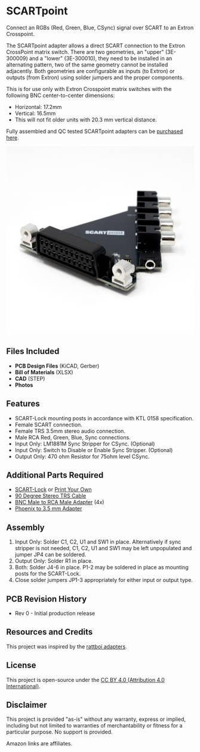 # SCARTpoint
Connect an RGBs (Red, Green, Blue, CSync) signal over SCART to an Extron Crosspoint. 

The SCARTpoint adapter allows a direct SCART connection to the Extron CrossPoint matrix switch. There are two geometries, an "upper" (3E-300009) and a "lower" (3E-300010), they need to be installed in an alternating pattern, two of the same geometry cannot be installed adjacently. Both geometries are configurable as inputs (to Extron) or outputs (from Extron) using solder jumpers and the proper components.

This is for use only with Extron Crosspoint matrix switches with the following BNC center-to-center dimensions:
- Horizontal: 	17.2mm
- Vertical:		16.5mm
- This will not fit older units with 20.3 mm vertical distance.

Fully assembled and QC tested SCARTpoint adapters can be [purchased here](https://kytor.com/store/product/scartpoint/).

![SCARTpoint](photos/SCARTpoint_Lower_Output.jpg)

## Files Included
- **PCB Design Files** (KiCAD, Gerber)
- **Bill of Materials** (XLSX)
- **CAD** (STEP)
- **Photos**

## Features
- SCART-Lock mounting posts in accordance with KTL 0158 specification.
- Female SCART connection.
- Female TRS 3.5mm stereo audio connection.
- Male RCA Red, Green, Blue, Sync connections.
- Input Only: LM1881M Sync Stripper for CSync. (Optional)
- Input Only: Switch to Disable or Enable Sync Stripper. (Optional)
- Output Only: 470 ohm Resistor for 75ohm level CSync.

## Additional Parts Required
- [SCART-Lock](https://kytor.com/store/product/rt4k-scart-lock/) or [Print Your Own](https://www.printables.com/model/873880)
- [90 Degree Stereo TRS Cable](https://amzn.to/44nj7Mh)
- [BNC Male to RCA Male Adapter](https://www.aliexpress.us/item/3256803887270180.html) (4x)
- [Phoenix to 3.5 mm Adapter](https://github.com/arithmaldor/phoenix-audio-adapter-kicad)

## Assembly
1. Input Only: Solder C1, C2, U1 and SW1 in place. Alternatively if sync stripper is not needed, C1, C2, U1 and SW1 may be left unpopulated and jumper JP4 can be soldered.
2. Output Only: Solder R1 in place.
3. Both: Solder J4-6 in place. P1-2 may be soldered in place as mounting posts for the SCART-Lock.
2. Close solder jumpers JP1-3 appropriately for either input or output type.

## PCB Revision History
- Rev 0 - Initial production release

## Resources and Credits
This project was inspired by the [rattboi adapters](https://github.com/rattboi/extron-scart-adapter).

## License
This project is open-source under the [CC BY 4.0 (Attribution 4.0 International)](https://creativecommons.org/licenses/by/4.0/).

## Disclaimer
This project is provided "as-is" without any warranty, express or implied, including but not limited to warranties of merchantability or fitness for a particular purpose. No support is provided.

Amazon links are affiliates.
